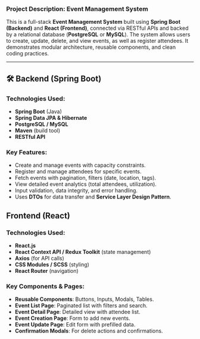 ### **Project Description: Event Management System**

This is a full-stack **Event Management System** built using **Spring Boot (Backend)** and **React (Frontend)**, connected via RESTful APIs and backed by a relational database (**PostgreSQL** or **MySQL**). The system allows users to create, update, delete, and view events, as well as register attendees. It demonstrates modular architecture, reusable components, and clean coding practices.

---

## 🛠️ Backend (Spring Boot)

### **Technologies Used:**
- **Spring Boot** (Java)
- **Spring Data JPA & Hibernate**
- **PostgreSQL / MySQL**
- **Maven** (build tool)
- **RESTful API**

### **Key Features:**
- Create and manage events with capacity constraints.
- Register and manage attendees for specific events.
- Fetch events with pagination, filters (date, location, tags).
- View detailed event analytics (total attendees, utilization).
- Input validation, data integrity, and error handling.
- Uses **DTOs** for data transfer and **Service Layer Design Pattern**.

## Frontend (React)

### **Technologies Used:**
- **React.js**
- **React Context API / Redux Toolkit** (state management)
- **Axios** (for API calls)
- **CSS Modules / SCSS** (styling)
- **React Router** (navigation)

### **Key Components & Pages:**
- **Reusable Components**: Buttons, Inputs, Modals, Tables.
- **Event List Page**: Paginated list with filters and search.
- **Event Detail Page**: Detailed view with attendee list.
- **Event Creation Page**: Form to add new events.
- **Event Update Page**: Edit form with prefilled data.
- **Confirmation Modals**: For delete actions and confirmations.
